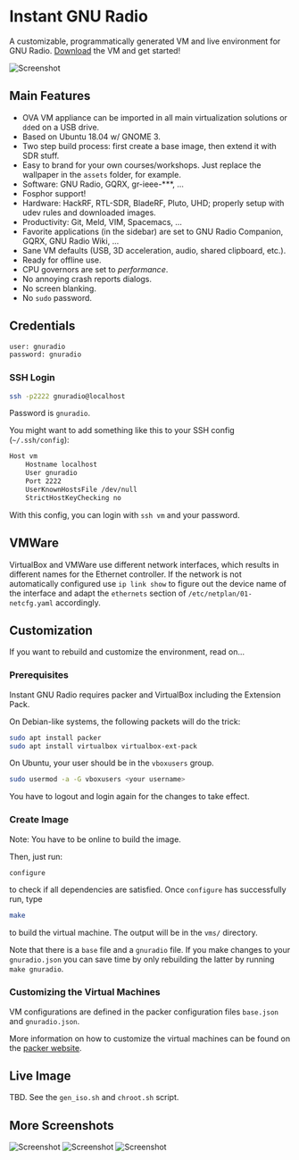 # Instant GNU Radio

A customizable, programmatically generated VM and live environment for GNU Radio. [Download](https://www.fleark.de/instant-gnuradio.ova) the VM and get started!

![Screenshot](screen2.png)


## Main Features

- OVA VM appliance can be imported in all main virtualization solutions or `dd`ed on a USB drive.
- Based on Ubuntu 18.04 w/ GNOME 3.
- Two step build process: first create a base image, then extend it with SDR stuff.
- Easy to brand for your own courses/workshops. Just replace the wallpaper in the `assets` folder, for example.
- Software: GNU Radio, GQRX, gr-ieee-***, ...
- Fosphor support!
- Hardware: HackRF, RTL-SDR, BladeRF, Pluto, UHD; properly setup with udev rules and downloaded images.
- Productivity: Git, Meld, VIM, Spacemacs, ...
- Favorite applications (in the sidebar) are set to GNU Radio Companion, GQRX, GNU Radio Wiki, ...
- Sane VM defaults (USB, 3D acceleration, audio, shared clipboard, etc.).
- Ready for offline use.
- CPU governors are set to *performance*.
- No annoying crash reports dialogs.
- No screen blanking.
- No `sudo` password.

## Credentials

``` bash
user: gnuradio
password: gnuradio
```

### SSH Login

``` bash
ssh -p2222 gnuradio@localhost
```

Password is `gnuradio`.

You might want to add something like this to your SSH config (`~/.ssh/config`):

``` bash
Host vm
	Hostname localhost
	User gnuradio
	Port 2222
	UserKnownHostsFile /dev/null
	StrictHostKeyChecking no
```

With this config, you can login with `ssh vm` and your password.

## VMWare

VirtualBox and VMWare use different network interfaces, which results in different names for the Ethernet controller. If the network is not automatically configured use `ip link show` to figure out the device name of the interface and adapt the `ethernets` section of `/etc/netplan/01-netcfg.yaml` accordingly. 




## Customization

If you want to rebuild and customize the environment, read on...

### Prerequisites

Instant GNU Radio requires packer and VirtualBox including the Extension Pack.

On Debian-like systems, the following packets will do the trick:

```bash
sudo apt install packer
sudo apt install virtualbox virtualbox-ext-pack
```

On Ubuntu, your user should be in the `vboxusers` group.

``` bash
sudo usermod -a -G vboxusers <your username>
```

You have to logout and login again for the changes to take effect.

### Create Image

Note: You have to be online to build the image.

Then, just run:

``` bash
configure
``` 

to check if all dependencies are satisfied. Once `configure` has successfully run, type

``` bash
make
```

to build the virtual machine. The output will be in the `vms/` directory.

Note that there is a `base` file and a `gnuradio` file. If you make changes to your `gnuradio.json` you can save time by only rebuilding the latter by running `make gnuradio`.

### Customizing the Virtual Machines

VM configurations are defined in the packer configuration files `base.json` and `gnuradio.json`.

More information on how to customize the virtual machines can be found on the [packer website](https://www.packer.io/).
## Live Image

TBD. See the `gen_iso.sh` and `chroot.sh` script.

## More Screenshots
![Screenshot](screen1.png)
![Screenshot](screen3.png)
![Screenshot](screen4.png)
